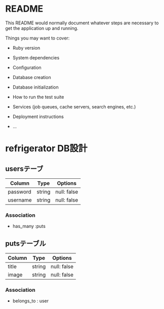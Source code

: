 # README

This README would normally document whatever steps are necessary to get the
application up and running.

Things you may want to cover:

* Ruby version

* System dependencies

* Configuration

* Database creation

* Database initialization

* How to run the test suite

* Services (job queues, cache servers, search engines, etc.)

* Deployment instructions

* ...

# refrigerator DB設計
## usersテーブ
|Column|Type|Options|
|------|----|-------|
|password|string|null: false|
|username|string|null: false|
### Association
- has_many :puts

## putsテーブル
|Column|Type|Options|
|------|----|-------|
|title|string|null: false|
|image|string|null: false|
### Association
- belongs_to : user


